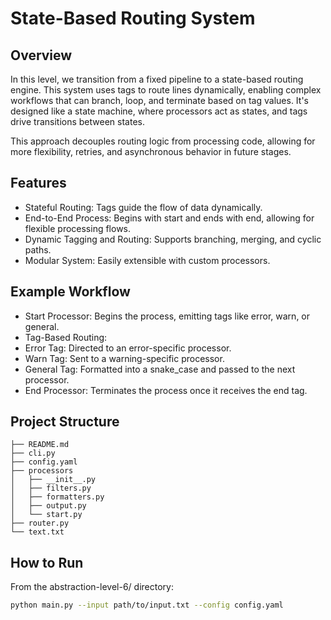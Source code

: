 # State-Based Routing System

## Overview
In this level, we transition from a fixed pipeline to a state-based routing engine. This system uses tags to route lines dynamically, enabling complex workflows that can branch, loop, and terminate based on tag values. It's designed like a state machine, where processors act as states, and tags drive transitions between states.

This approach decouples routing logic from processing code, allowing for more flexibility, retries, and asynchronous behavior in future stages.

## Features
- Stateful Routing: Tags guide the flow of data dynamically.
- End-to-End Process: Begins with start and ends with end, allowing for flexible processing flows.
- Dynamic Tagging and Routing: Supports branching, merging, and cyclic paths.
- Modular System: Easily extensible with custom processors.

## Example Workflow
- Start Processor: Begins the process, emitting tags like error, warn, or general.
- Tag-Based Routing:
- Error Tag: Directed to an error-specific processor.
- Warn Tag: Sent to a warning-specific processor.
- General Tag: Formatted into a snake_case and passed to the next processor.
- End Processor: Terminates the process once it receives the end tag.

## Project Structure
```
├── README.md
├── cli.py
├── config.yaml
├── processors
│   ├── __init__.py
│   ├── filters.py
│   ├── formatters.py
│   ├── output.py
│   └── start.py
├── router.py
└── text.txt
```

## How to Run
From the abstraction-level-6/ directory:
```bash
python main.py --input path/to/input.txt --config config.yaml
```